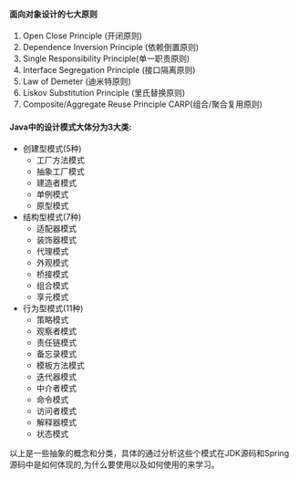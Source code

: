 #### 面向对象设计的七大原则
1. Open Close Principle (开闭原则)
2. Dependence Inversion Principle (依赖倒置原则)
3. Single Responsibility Principle(单一职责原则)
4. Interface Segregation Principle (接口隔离原则)
5. Law of Demeter (迪米特原则)  
6. Liskov Substitution Principle (里氏替换原则)
7. Composite/Aggregate Reuse Principle  CARP(组合/聚合复用原则)

#### Java中的设计模式大体分为3大类:
- 创建型模式(5种)
  - 工厂方法模式
  - 抽象工厂模式
  - 建造者模式
  - 单例模式
  - 原型模式
- 结构型模式(7种)
  - 适配器模式
  - 装饰器模式
  - 代理模式
  - 外观模式
  - 桥接模式
  - 组合模式
  - 享元模式
- 行为型模式(11种)
  - 策略模式
  - 观察者模式
  - 责任链模式
  - 备忘录模式
  - 模板方法模式
  - 迭代器模式
  - 中介者模式
  - 命令模式
  - 访问者模式
  - 解释器模式 
  - 状态模式

以上是一些抽象的概念和分类，具体的通过分析这些个模式在JDK源码和Spring源码中是如何体现的,为什么要使用以及如何使用的来学习。
